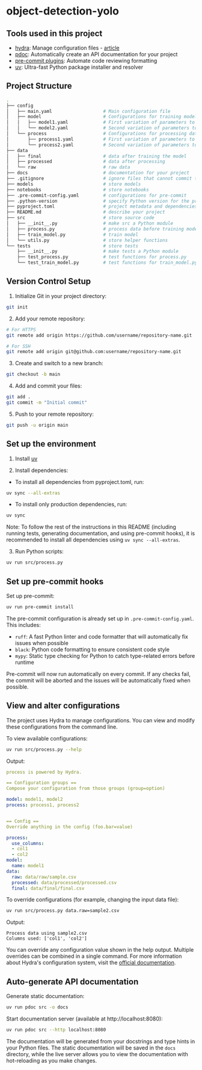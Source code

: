 # object-detection-yolo

## Tools used in this project

* [hydra](https://hydra.cc/): Manage configuration files - [article](https://codecut.ai/stop-hard-coding-in-a-data-science-project-use-configuration-files-instead/)
* [pdoc](https://github.com/pdoc3/pdoc): Automatically create an API documentation for your project
* [pre-commit plugins](https://pre-commit.com/): Automate code reviewing formatting
* [uv](https://github.com/astral-sh/uv): Ultra-fast Python package installer and resolver

## Project Structure

```bash
.
├── config
│   ├── main.yaml                   # Main configuration file
│   ├── model                       # Configurations for training model
│   │   ├── model1.yaml             # First variation of parameters to train model
│   │   └── model2.yaml             # Second variation of parameters to train model
│   └── process                     # Configurations for processing data
│       ├── process1.yaml           # First variation of parameters to process data
│       └── process2.yaml           # Second variation of parameters to process data
├── data
│   ├── final                       # data after training the model
│   ├── processed                   # data after processing
│   └── raw                         # raw data
├── docs                            # documentation for your project
├── .gitignore                      # ignore files that cannot commit to Git
├── models                          # store models
├── notebooks                       # store notebooks
├── .pre-commit-config.yaml         # configurations for pre-commit
├── .python-version                 # specify Python version for the project
├── pyproject.toml                  # project metadata and dependencies
├── README.md                       # describe your project
├── src                             # store source code
│   ├── __init__.py                 # make src a Python module
│   ├── process.py                  # process data before training model
│   ├── train_model.py              # train model
│   └── utils.py                    # store helper functions
└── tests                           # store tests
    ├── __init__.py                 # make tests a Python module
    ├── test_process.py             # test functions for process.py
    └── test_train_model.py         # test functions for train_model.py
```

## Version Control Setup

1. Initialize Git in your project directory:
```bash
git init
```

2. Add your remote repository:
```bash
# For HTTPS
git remote add origin https://github.com/username/repository-name.git

# For SSH
git remote add origin git@github.com:username/repository-name.git
```

3. Create and switch to a new branch:
```bash
git checkout -b main
```

4. Add and commit your files:
```bash
git add .
git commit -m "Initial commit"
```

5. Push to your remote repository:
```bash
git push -u origin main
```

## Set up the environment
1. Install [uv](https://docs.astral.sh/uv/getting-started/installation/)

2. Install dependencies:

- To install all dependencies from pyproject.toml, run:

```bash
uv sync --all-extras
```

- To install only production dependencies, run:

```bash
uv sync
```

Note: To follow the rest of the instructions in this README (including running tests, generating documentation, and using pre-commit hooks), it is recommended to install all dependencies using `uv sync --all-extras`.

3. Run Python scripts:

```bash
uv run src/process.py
```

## Set up pre-commit hooks
Set up pre-commit:
```bash
uv run pre-commit install
```

The pre-commit configuration is already set up in `.pre-commit-config.yaml`. This includes:
* `ruff`: A fast Python linter and code formatter that will automatically fix issues when possible
* `black`: Python code formatting to ensure consistent code style
* `mypy`: Static type checking for Python to catch type-related errors before runtime

Pre-commit will now run automatically on every commit. If any checks fail, the commit will be aborted and the issues will be automatically fixed when possible.

## View and alter configurations

The project uses Hydra to manage configurations. You can view and modify these configurations from the command line.

To view available configurations:
```bash
uv run src/process.py --help
```

Output:

```yaml
process is powered by Hydra.

== Configuration groups ==
Compose your configuration from those groups (group=option)

model: model1, model2
process: process1, process2


== Config ==
Override anything in the config (foo.bar=value)

process:
  use_columns:
  - col1
  - col2
model:
  name: model1
data:
  raw: data/raw/sample.csv
  processed: data/processed/processed.csv
  final: data/final/final.csv
```

To override configurations (for example, changing the input data file):
```bash
uv run src/process.py data.raw=sample2.csv
```

Output:

```
Process data using sample2.csv
Columns used: ['col1', 'col2']
```

You can override any configuration value shown in the help output. Multiple overrides can be combined in a single command. For more information about Hydra's configuration system, visit the [official documentation](https://hydra.cc/docs/intro/).

## Auto-generate API documentation
Generate static documentation:
```bash
uv run pdoc src -o docs
```

Start documentation server (available at http://localhost:8080):
```bash
uv run pdoc src --http localhost:8080
```

The documentation will be generated from your docstrings and type hints in your Python files. The static documentation will be saved in the `docs` directory, while the live server allows you to view the documentation with hot-reloading as you make changes.
